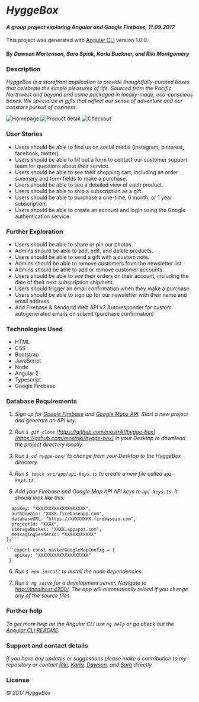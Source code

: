 
# _HyggeBox_

#### _A group project exploring Angular and Google Firebase, 11.09.2017_

This project was generated with [Angular CLI](https://github.com/angular/angular-cli) version 1.0.0.

#### By _Dawson Mortenson, Sara Spink, Karla Buckner, and Riki Montgomery_

### Description

_HyggeBox is a storefront application to provide thoughtfully-curated boxes that celebrate the simple pleasures of life. Sourced from the Pacific Northwest and beyond and come packaged in locally-made, eco-conscious boxes. We specialize in gifts that reflect our sense of adventure and our constant pursuit of coziness._

![Homepage](./../../assets/img/screen-shot1.jpg)
![Product detail](./../../assets/img/screen-shot2.jpg)
![Checkout](./../../assets/img/screen-shot3.jpg)

### User Stories

* Users should be able to find us on social media (instagram, pinterest, facebook, twitter).
* Users should be able to fill out a form to contact our customer support team for questions about their service.
* Users should be able to see their shopping cart, including an order summary and form fields to make a purchase.
* Users should be able to see a detailed view of each product.
* Users should be able to ship a subscription as a gift.
* Users should be able to purchase a one-time, 6 month, or 1 year subscription.
* Users should be able to create an account and login using the Google authentication service.

### Further Exploration

* Users should be able to share or pin our photos.
* Admins should be able to add, edit, and delete products.
* Users should be able to send a gift with a custom note.
* Admins should be able to remove customers from the newsletter list.
* Admins should be able to add or remove customer accounts.
* Users should be able to see their orders on their account, including the date of their next subscription shipment.
* Users should trigger an email confirmation when they make a purchase.
* Users should be able to sign up for our newsletter with their name and email address.
* Add Firebase & Sendgrid Web API v3 Autoresponder for custom autogenerated emails on submit (purchase confirmation)

### Technologies Used

* HTML
* CSS
* Bootstrap
* JavaScript
* Node
* Angular 2
* Typescript
* Google Firebase

### Database Requirements

1. _Sign up for [Google Firebase](https://firebase.google.com/) and [Google Maps API](https://developers.google.com/maps/documentation/javascript/get-api-key). Start a new project and generate an API key._

2. _Run `$ git clone` [https://github.com/mostriki/hygge-box](https://github.com/mostriki/hygge-box) in your Desktop to download the project directory locally._

3. _Run `$ cd hygge-box/` to change from your Desktop to the HyggeBox directory._

4. _Run `$ touch src/app/api-keys.ts` to create a new file called `api-keys.ts`._

5. _Add your Firebase and Google Map API API keys to `api-keys.ts`. It should look like this:_

```export const masterFirebaseConfig = {
  apiKey: "XXXXXXXXXXXXXXXXXXX",
  authDomain: "XXXX.firebaseapp.com",
  databaseURL: "https://XXXXXXXX.firebaseio.com",
  projectId: "XXXX",
  storageBucket: "XXXX.appspot.com",
  messagingSenderId: "XXXXXXXXXXX"
};```

```export const masterGoogleMapConfig = {
   apikey: "XXXXXXXXXXXXXXXXXXX"
 }
```

6. _Run `$ npm install` to install the node dependencies._

7. _Run `$ ng serve` for a development server. Navigate to [http://localhost:4200/](http://localhost:4200/). The app will automatically reload if you change any of the source files._

### Further help

_To get more help on the Angular CLI use `ng help` or go check out the [Angular CLI README](https://github.com/angular/angular-cli/blob/master/README.md)._

### Support and contact details

_If you have any updates or suggestions please make a contribution to my repository or  contact [Riki](mostriki820@gmail.com), [Karla](), [Dawson](), and [Sara]() directly._

### License

_© 2017 HyggeBox_
